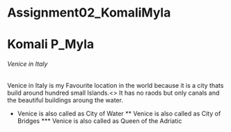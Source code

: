 # Assignment02_KomaliMyla

# Komali P_Myla
###### Venice in Italy 

Venice in Italy is my Favourite location in the world because it is a city thats build around hundred small Islands.<> It has no raods but only canals and the beautiful buildings aroung the water.
* Venice is also called as City of Water
** Venice is also called as City of Bridges
*** Venice is also called as Queen of the Adriatic

